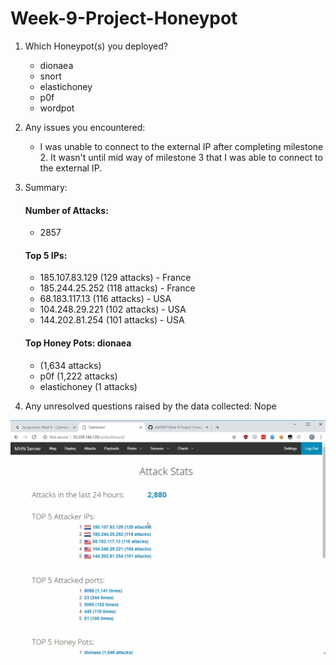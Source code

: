 # Week-9-Project-Honeypot

1. Which Honeypot(s) you deployed?
    * dionaea
    * snort
    * elastichoney
    * p0f
    * wordpot
    
2. Any issues you encountered:
    
    * I was unable to connect to the external IP after completing milestone 2. It wasn't until mid way of milestone 3 that I was able to connect to the external IP.
    
    
3. Summary:

    #### Number of Attacks: 
    - 2857
    
    #### Top 5 IPs:
    - 185.107.83.129 (129 attacks) - France
    - 185.244.25.252 (118 attacks) - France
    - 68.183.117.13 (116 attacks) - USA
    - 104.248.29.221 (102 attacks) - USA
    - 144.202.81.254 (101 attacks) - USA
    
    #### Top Honey Pots: dionaea 
    - (1,634 attacks)
    - p0f (1,222 attacks)
    - elastichoney (1 attacks)
    
4. Any unresolved questions raised by the data collected:
    Nope
    
![](https://github.com/ted0697/Week-9-Project-Honeypot/blob/master/honeypot.gif?raw=true)


